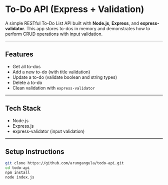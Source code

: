 # To-Do API (Express + Validation)

A simple RESTful To-Do List API built with **Node.js**, **Express**, and **express-validator**. This app stores to-dos in memory and demonstrates how to perform CRUD operations with input validation.

---

## Features

- Get all to-dos
- Add a new to-do (with title validation)
- Update a to-do (validate boolean and string types)
- Delete a to-do
- Clean validation with `express-validator`

---

## Tech Stack

- Node.js
- Express.js
- express-validator (input validation)

---

## Setup Instructions

```bash
git clone https://github.com/arungangula/todo-api.git
cd todo-api
npm install
node index.js
